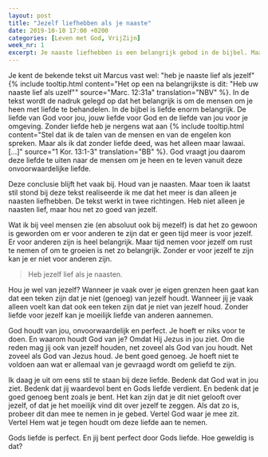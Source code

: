 ```yaml
---
layout: post
title: "Jezelf liefhebben als je naaste"
date: 2019-10-10 17:00 +0200
categories: [Leven met God, VrijZijn]
week_nr: 1
excerpt: Je naaste liefhebben is een belangrijk gebod in de bijbel. Maar houd je ook van jezelf?
---
```


Je kent de bekende tekst uit Marcus vast wel: "heb je naaste lief als jezelf"
{% include tooltip.html content="Het op een na belangrijkste is dit: &quot;Heb uw naaste lief als uzelf&quot;" source="Marc. 12:31a" translation="NBV" %}.
In de tekst wordt de nadruk gelegd op dat het belangrijk is om de mensen om je heen met liefde te behandelen.
In de bijbel is liefde enorm belangrijk.
De liefde van God voor jou, jouw liefde voor God en de liefde van jou voor je omgeving.
Zonder liefde heb je nergens wat aan
{% include tooltip.html content="Stel dat ik de talen van de mensen en van de engelen kon spreken. Maar als ik dat zonder liefde deed, was het alleen maar lawaai. [...]" source="1 Kor. 13:1-3" translation="BB" %}.
God vraagt jou daarom deze liefde te uiten naar de mensen om je heen en te leven vanuit deze onvoorwaardelijke liefde.

Deze conclusie blijft het vaak bij.
Houd van je naasten.
Maar toen ik laatst stil stond bij deze tekst realiseerde ik me dat het meer is dan alleen je naasten liefhebben.
De tekst werkt in twee richtingen.
Heb niet alleen je naasten lief, maar hou net zo goed van jezelf.

Wat ik bij veel mensen zie (en absoluut ook bij mezelf) is dat het zo gewoon is geworden om er voor anderen te zijn dat er geen tijd meer is voor jezelf.
Er voor anderen zijn is heel belangrijk.
Maar tijd nemen voor jezelf om rust te nemen of om te groeien is net zo belangrijk.
Zonder er voor jezelf te zijn kan je er niet voor anderen zijn.

> Heb jezelf lief als je naasten.

Hou je wel van jezelf?
Wanneer je vaak over je eigen grenzen heen gaat kan dat een teken zijn dat je niet (genoeg) van jezelf houdt.
Wanneer jij je vaak alleen voelt kan dat ook een teken zijn dat je niet van jezelf houd.
Zonder liefde voor jezelf kan je moeilijk liefde van anderen aannemen.

God houdt van jou, onvoorwaardelijk en perfect.
Je hoeft er niks voor te doen.
En waarom houdt God van je?
Omdat Hij Jezus in jou ziet.
Om die reden mag jij ook van jezelf houden, net zoveel als God van jou houdt.
Net zoveel als God van Jezus houd.
Je bent goed genoeg. Je hoeft niet te voldoen aan wat er allemaal van je gevraagd wordt om geliefd te zijn.

Ik daag je uit om eens stil te staan bij deze liefde.
Bedenk dat God wat in jou ziet.
Bedenk dat jij waardevol bent en Gods liefde verdient.
En bedenk dat je goed genoeg bent zoals je bent.
Het kan zijn dat je dit niet gelooft over jezelf, of dat je het moeilijk vind dit over jezelf te zeggen.
Als dat zo is, probeer dit dan mee te nemen in je gebed.
Vertel God waar je mee zit.
Vertel Hem wat je tegen houdt om deze liefde aan te nemen.

Gods liefde is perfect.
En jij bent perfect door Gods liefde.
Hoe geweldig is dat?